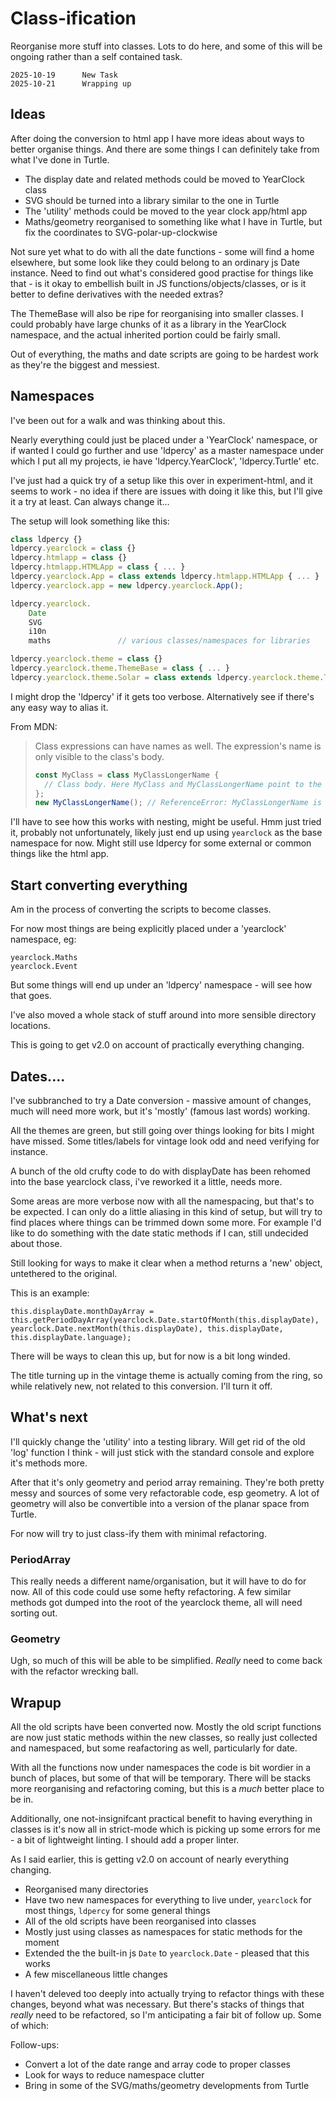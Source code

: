Class-ification
===============

Reorganise more stuff into classes.
Lots to do here, and some of this will be ongoing rather than a self contained task.

```
2025-10-19		New Task
2025-10-21		Wrapping up
```

Ideas
-----

After doing the conversion to html app I have more ideas about ways to better organise things.
And there are some things I can definitely take from what I've done in Turtle.

* The display date and related methods could be moved to YearClock class
* SVG should be turned into a library similar to the one in Turtle
* The 'utility' methods could be moved to the year clock app/html app
* Maths/geometry reorganised to something like what I have in Turtle, but fix the coordinates to SVG-polar-up-clockwise

Not sure yet what to do with all the date functions - some will find a home elsewhere, but some look like they could belong to an ordinary js Date instance.
Need to find out what's considered good practise for things like that - is it okay to embellish built in JS functions/objects/classes, or is it better to define derivatives with the needed extras?

The ThemeBase will also be ripe for reorganising into smaller classes.
I could probably have large chunks of it as a library in the YearClock namespace, and the actual inherited portion could be fairly small.


Out of everything, the maths and date scripts are going to be hardest work as they're the biggest and messiest.


Namespaces
----------

I've been out for a walk and was thinking about this.

Nearly everything could just be placed under a 'YearClock' namespace, or if wanted I could go further and use 'ldpercy' as a master namespace under which I put all my projects, ie have 'ldpercy.YearClock', 'ldpercy.Turtle' etc.

I've just had a quick try of a setup like this over in experiment-html, and it seems to work - no idea if there are issues with doing it like this, but I'll give it a try at least.
Can always change it...

The setup will look something like this:

```js
class ldpercy {}														// my top level namespace
ldpercy.yearclock = class {}											// namespace for year clock related work
ldpercy.htmlapp = class {}												// namespace for the html app
ldpercy.htmlapp.HTMLApp	= class { ... }									// Actual HTML App class
ldpercy.yearclock.App = class extends ldpercy.htmlapp.HTMLApp { ... }	// html app for year clock
ldpercy.yearclock.app = new ldpercy.yearclock.App();					// instance of the yearclock app

ldpercy.yearclock.
	Date
	SVG
	i10n
	maths				// various classes/namespaces for libraries

ldpercy.yearclock.theme = class {}															// namespace for all theme classes
ldpercy.yearclock.theme.ThemeBase = class { ... }											// theme base class
ldpercy.yearclock.theme.Solar = class extends ldpercy.yearclock.theme.ThemeBase { ... }		// (etc) concrete theme classes
```

I might drop the 'ldpercy' if it gets too verbose.
Alternatively see if there's any easy way to alias it.

From MDN:
> Class expressions can have names as well. The expression's name is only visible to the class's body.
> ```js
> const MyClass = class MyClassLongerName {
>	// Class body. Here MyClass and MyClassLongerName point to the same class.
> };
> new MyClassLongerName(); // ReferenceError: MyClassLongerName is not defined
> ```

I'll have to see how this works with nesting, might be useful.
Hmm just tried it, probably not unfortunately, likely just end up using `yearclock` as the base namespace for now.
Might still use ldpercy for some external or common things like the html app.




Start converting everything
---------------------------

Am in the process of converting the scripts to become classes.

For now most things are being explicitly placed under a 'yearclock' namespace, eg:

	yearclock.Maths
	yearclock.Event

But some things will end up under an 'ldpercy' namespace - will see how that goes.

I've also moved a whole stack of stuff around into more sensible directory locations.

This is going to get v2.0 on account of practically everything changing.



Dates....
---------

I've subbranched to try a Date conversion - massive amount of changes, much will need more work, but it's 'mostly' (famous last words) working.

All the themes are green, but still going over things looking for bits I might have missed.
Some titles/labels for vintage look odd and need verifying for instance.

A bunch of the old crufty code to do with displayDate has been rehomed into the base yearclock class, i've reworked it a little, needs more.

Some areas are more verbose now with all the namespacing, but that's to be expected.
I can only do a little aliasing in this kind of setup, but will try to find places where things can be trimmed down some more.
For example I'd like to do something with the date static methods if I can, still undecided about those.

Still looking for ways to make it clear when a method returns a 'new' object, untethered to the original.

This is an example:
```
this.displayDate.monthDayArray = this.getPeriodDayArray(yearclock.Date.startOfMonth(this.displayDate), yearclock.Date.nextMonth(this.displayDate), this.displayDate, this.displayDate.language);
```
There will be ways to clean this up, but for now is a bit long winded.


The title turning up in the vintage theme is actually coming from the ring, so while relatively new, not related to this conversion.
I'll turn it off.


What's next
-----------

I'll quickly change the 'utility' into a testing library.
Will get rid of the old 'log' function I think - will just stick with the standard console and explore it's methods more.

After that it's only geometry and period array remaining.
They're both pretty messy and sources of some very refactorable code, esp geometry.
A lot of geometry will also be convertible into a version of the planar space from Turtle.

For now will try to just class-ify them with minimal refactoring.


### PeriodArray

This really needs a different name/organisation, but it will have to do for now.
All of this code could use some hefty refactoring.
A few similar methods got dumped into the root of the yearclock theme, all will need sorting out.

### Geometry

Ugh, so much of this will be able to be simplified.
*Really* need to come back with the refactor wrecking ball.



Wrapup
------

All the old scripts have been converted now.
Mostly the old script functions are now just static methods within the new classes, so really just collected and namespaced, but some reafactoring as well, particularly for date.

With all the functions now under namespaces the code is bit wordier in a bunch of places, but some of that will be temporary.
There will be stacks more reorganising and refactoring coming, but this is a *much* better place to be in.

Additionally, one not-insignifcant practical benefit to having everything in classes is it's now all in strict-mode which is picking up some errors for me - a bit of lightweight linting.
I should add a proper linter.

As I said earlier, this is getting v2.0 on account of nearly everything changing.

* Reorganised many directories
* Have two new namespaces for everything to live under, `yearclock` for most things, `ldpercy` for some general things
* All of the old scripts have been reorganised into classes
* Mostly just using classes as namespaces for static methods for the moment
* Extended the the built-in js `Date` to `yearclock.Date` - pleased that this works
* A few miscellaneous little changes

I haven't deleved too deeply into actually trying to refactor things with these changes, beyond what was necessary.
But there's stacks of things that *really* need to be refactored, so I'm anticipating a fair bit of follow up.
Some of which:

Follow-ups:
* Convert a lot of the date range and array code to proper classes
* Look for ways to reduce namespace clutter
* Bring in some of the SVG/maths/geometry developments from Turtle


